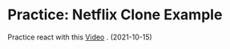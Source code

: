 # Practice: Netflix Clone Example

Practice react with this [Video](https://www.youtube.com/watch?v=XtMThy8QKqU&ab_channel=CleverProgrammer) . (2021-10-15)
